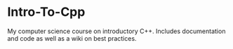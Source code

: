 # Intro-To-Cpp
My computer science course on introductory C++. Includes documentation and code as well as a wiki on best practices. 
